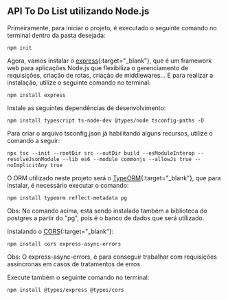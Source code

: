 ## API To Do List utilizando Node.js

Primeiramente, para iniciar o projeto, é executado o seguinte comando no terminal dentro da pasta desejada:

    npm init

Agora, vamos instalar o [express](https://expressjs.com/pt-br/){:target="_blank"}, que é um framework web para aplicações Node.js que flexibiliza o gerenciamento de requisições, criação de rotas, criação de middlewares... E para realizar a instalação, utilize o seguinte comando no terminal:

    npm install express

Instale as seguintes dependências de desenvolvimento:

    npm install typescript ts-node-dev @types/node tsconfig-paths -D

Para criar o arquivo tsconfig.json já habilitando alguns recursos, utilize o comando a seguir:

    npx tsc --init --rootDir src --outDir build --esModuleInterop --resolveJsonModule --lib es6 --module commonjs --allowJs true --noImplicitAny true

O ORM utilizado neste projeto será o [TypeORM](https://typeorm.io/){:target="_blank"}, que para instalar, é necessário executar o comando:

    npm install typeorm reflect-metadata pg

Obs: No comando acima, está sendo instalado também a biblioteca do postgres a partir do "pg", pois é o banco de dados que será utilizado.

Instalando o [CORS](https://developer.mozilla.org/pt-BR/docs/Web/HTTP/CORS){:target="_blank"}:

    npm install cors express-async-errors

Obs: O express-async-errors, é para conseguir trabalhar com requisições assíncronas em casos de tratamentos de erros

Execute também o seguinte comando no terminal:

    npm install @types/express @types/cors
